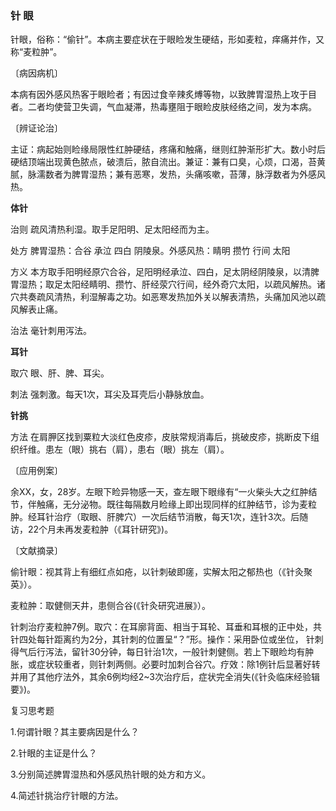 ### 针 眼

针眼，俗称：“偷针”。本病主要症状在于眼睑发生硬结，形如麦粒，痒痛并作，又称“麦粒肿”。

〔病因病机〕

本病有因外感风热客于眼睑者；有因过食辛辣炙煿等物，以致脾胃湿热上攻于目者。二者均使营卫失调，气血凝滞，热毒壅阻于眼睑皮肤经络之间，发为本病。

〔辨证论治〕

主证：病起始则睑缘局限性红肿硬结，疼痛和触痛，继则红肿渐形扩大。数小时后硬结顶端出现黄色脓点，破溃后，脓自流出。兼证：兼有口臭，心烦，口渴，苔黄腻，脉濡数者为脾胃湿热；兼有恶寒，发热，头痛咳嗽，苔薄，脉浮数者为外感风热。

**体针**

治则  疏风清热利湿。取手足阳明、足太阳经而为主。

处方  脾胃湿热：合谷  承泣  四白  阴陵泉。外感风热：睛明  攒竹  行间  太阳

方义  本方取手阳明经原穴合谷，足阳明经承泣、四白，足太阴经阴陵泉，以清脾胃湿热；取足太阳经睛明、攒竹、肝经荥穴行间，经外奇穴太阳，以疏风解热。诸穴共奏疏风清热，利湿解毒之功。如恶寒发热加外关以解表清热，头痛加风池以疏风解表止痛。

治法  毫针刺用泻法。

**耳针**

取穴  眼、肝、脾、耳尖。

刺法  强刺激。每天1次，耳尖及耳壳后小静脉放血。

**针挑**

方法  在肩胛区找到粟粒大淡红色皮疹，皮肤常规消毒后，挑破皮疹，挑断皮下组织纤维。患左（眼）挑右（肩），患右（眼）挑左（肩）。

〔应用例案〕

余XX，女，28岁。左眼下睑异物感一天，查左眼下眼缘有“一火柴头大之红肿结节，伴触痛，无分泌物。既往每隔数月睑缘上即出现同样的红肿结节，诊为麦粒肿。经耳针治疗（取眼、肝脾穴）一次后结节消散，每天1次，连针3次。后随访，22个月未再发麦粒肿（《耳针研究》)。

〔文献摘录〕

偷针眼：视其背上有细红点如疮，以针刺破即瘥，实解太阳之郁热也（《针灸聚英》）。	

麦粒肿：取健侧天井，患侧合谷(《针灸研究进展》）。

针刺治疗麦粒肿7例。取穴：在耳廓背面、相当于耳轮、耳垂和耳根的正中处，共针四处每针距离约为2分，其针刺的位置呈“？”形。操作：采用卧位或坐位，
针刺得气后行泻法，留针30分钟，每日针治1次，一般针刺健侧。若上下眼睑均有肿胀，或症状较重者，则针刺两侧。必要时加刺合谷穴。疗效：除1例针后显著好转并用了其他疗法外，其余6例均经2~3次治疗后，症状完全消失(《针灸临床经验辑要》)。

复习思考题

1.何谓针眼？其主要病因是什么？

2.针眼的主证是什么？

3.分别简述脾胃湿热和外感风热针眼的处方和方义。

4.简述针挑治疗针眼的方法。
